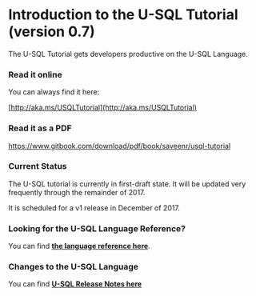 # Introduction to the U-SQL Tutorial (version 0.7)

The U-SQL Tutorial gets developers productive on the U-SQL Language. 

### Read it online

You can always find it here:

[http://aka.ms/USQLTutorial](http://aka.ms/USQLTutorial)

### Read it as a PDF

https://www.gitbook.com/download/pdf/book/saveenr/usql-tutorial


### Current Status

The U-SQL tutorial is currently in first-draft state. It will be updated very frequently through the remainder of 2017. 

It is scheduled for a v1 release in December of 2017.


### Looking for the U-SQL Language Reference?

You can find [**the language reference here**](https://msdn.microsoft.com/en-us/library/azure/mt591959.aspx).

### Changes to the U-SQL Language

You can find [**U-SQL Release Notes here**](https://github.com/Azure/AzureDataLake/tree/master/docs/Release_Notes)